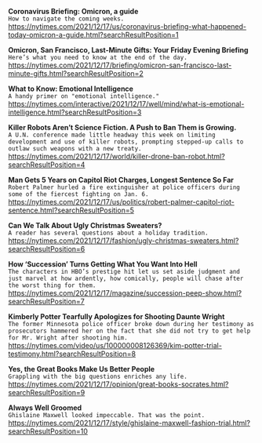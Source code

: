 **Coronavirus Briefing: Omicron, a guide**\
`How to navigate the coming weeks.`\
https://nytimes.com/2021/12/17/us/coronavirus-briefing-what-happened-today-omicron-a-guide.html?searchResultPosition=1

**Omicron, San Francisco, Last-Minute Gifts: Your Friday Evening Briefing**\
`Here’s what you need to know at the end of the day.`\
https://nytimes.com/2021/12/17/briefing/omicron-san-francisco-last-minute-gifts.html?searchResultPosition=2

**What to Know: Emotional Intelligence**\
`A handy primer on "emotional intelligence."`\
https://nytimes.com/interactive/2021/12/17/well/mind/what-is-emotional-intelligence.html?searchResultPosition=3

**Killer Robots Aren’t Science Fiction. A Push to Ban Them is Growing.**\
`A U.N. conference made little headway this week on limiting development and use of killer robots, prompting stepped-up calls to outlaw such weapons with a new treaty.`\
https://nytimes.com/2021/12/17/world/killer-drone-ban-robot.html?searchResultPosition=4

**Man Gets 5 Years on Capitol Riot Charges, Longest Sentence So Far**\
`Robert Palmer hurled a fire extinguisher at police officers during some of the fiercest fighting on Jan. 6.`\
https://nytimes.com/2021/12/17/us/politics/robert-palmer-capitol-riot-sentence.html?searchResultPosition=5

**Can We Talk About Ugly Christmas Sweaters?**\
`A reader has several questions about a holiday tradition.`\
https://nytimes.com/2021/12/17/fashion/ugly-christmas-sweaters.html?searchResultPosition=6

**How ‘Succession’ Turns Getting What You Want Into Hell**\
`The characters in HBO’s prestige hit let us set aside judgment and just marvel at how ardently, how comically, people will chase after the worst thing for them.`\
https://nytimes.com/2021/12/17/magazine/succession-peep-show.html?searchResultPosition=7

**Kimberly Potter Tearfully Apologizes for Shooting Daunte Wright**\
`The former Minnesota police officer broke down during her testimony as prosecutors hammered her on the fact that she did not try to get help for Mr. Wright after shooting him.`\
https://nytimes.com/video/us/100000008126369/kim-potter-trial-testimony.html?searchResultPosition=8

**Yes, the Great Books Make Us Better People**\
`Grappling with the big questions enriches any life.`\
https://nytimes.com/2021/12/17/opinion/great-books-socrates.html?searchResultPosition=9

**Always Well Groomed**\
`Ghislaine Maxwell looked impeccable. That was the point.`\
https://nytimes.com/2021/12/17/style/ghislaine-maxwell-fashion-trial.html?searchResultPosition=10

